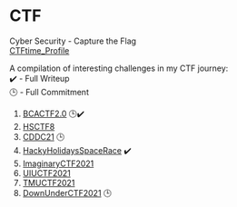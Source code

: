 # CTF
Cyber Security - Capture the Flag  
[CTFtime_Profile](https://ctftime.org/team/156732)  

A compilation of interesting challenges in my CTF journey:  
✔️ - Full Writeup  
🕒 - Full Commitment
1. [BCACTF2.0](https://github.com/Rookie441/CTF/blob/main/CTFs/BCACTF2.0_Writeup.md) 🕒✔️
2. [HSCTF8](https://github.com/Rookie441/CTF/blob/main/CTFs/HSCTF8_Writeup.md)
3. [CDDC21](https://github.com/Rookie441/CTF/blob/main/CTFs/CDDC21_Writeup.md) 🕒
4. [HackyHolidaysSpaceRace](https://github.com/Rookie441/CTF/blob/main/CTFs/Hacky_Holidays_Space_Race_Writeup.md) ✔️
5. [ImaginaryCTF2021](https://github.com/Rookie441/CTF/blob/main/CTFs/ImaginaryCTF2021_Writeup.md)
6. [UIUCTF2021](https://github.com/Rookie441/CTF/blob/main/CTFs/UIUCTF2021_Writeup.md)
7. [TMUCTF2021](https://github.com/Rookie441/CTF/blob/main/CTFs/TMUCTF2021_Writeup.md)
8. [DownUnderCTF2021](https://github.com/Rookie441/CTF/blob/main/CTFs/DownUnderCTF2021_Writeup.md) 🕒
